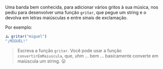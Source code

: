 Uma banda bem conhecida, para adicionar vários gritos à sua música, nos pediu para desenvolver uma função  `gritar`, que pegue um string e o devolva em letras maiúsculas e entre sinais de exclamação.

Por exemplo:

``` javascript
ム gritar("miguel")
"¡MIGUEL!"
```

> Escreva a função `gritar`. Você pode usar a função `convertirEmMaiuscula`, que, uhm ... bem ... basicamente converte em maiúscula um string. :stuck_out_tongue:
